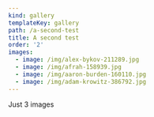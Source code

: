 ```yaml
---
kind: gallery
templateKey: gallery
path: /a-second-test
title: A second test
order: '2'
images:
  - image: /img/alex-bykov-211289.jpg
  - image: /img/afrah-158939.jpg
  - image: /img/aaron-burden-160110.jpg
  - image: /img/adam-krowitz-386792.jpg
---
```

Just 3 images
